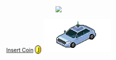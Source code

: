 <div align="center">
 <img class="img" src="https://github-readme-stats.vercel.app/api?username=edualvarado&count_private=true&hide=contribs&include_all_commits=true&show_icons=true&theme=algolia" />
</div>

<p align="center">
	<a href="https://www.edualvarado.com">Insert Coin<span><img src="/gifs/coin_50px.gif" width="25" height="25" style="max-width: 15%; vertical-align: middle; margin-bottom: 5px;"></span></a>
	<a href="https://www.edualvarado.com"><img src="gifs/car_final_256_header.gif" width="35%"></a>
</p>

<!--
**edualvarado/edualvarado** is a ✨ _special_ ✨ repository because its `README.md` (this file) appears on your GitHub profile.

Here are some ideas to get you started:

- 🔭 I’m currently working on ...
- 🌱 I’m currently learning ...
- 👯 I’m looking to collaborate on ...
- 🤔 I’m looking for help with ...
- 💬 Ask me about ...
- 📫 How to reach me: ...
- 😄 Pronouns: ...
- ⚡ Fun fact: ...
-->
